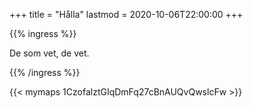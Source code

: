 +++
title = "Hålla"
lastmod = 2020-10-06T22:00:00
+++

<!-- markdownlint-disable MD013 MD034 MD032 -->

{{% ingress %}}

De som vet, de vet.

{{% /ingress %}}

{{< mymaps 1CzofalztGIqDmFq27cBnAUQvQwslcFw >}}
